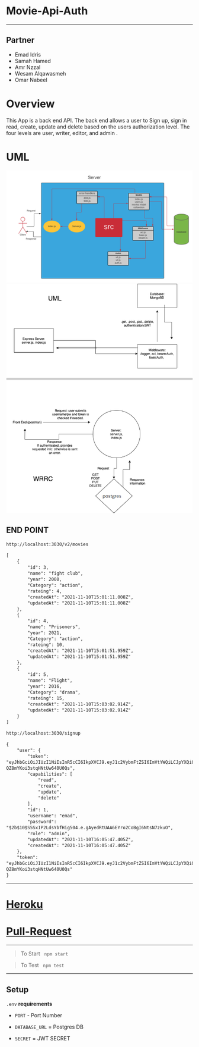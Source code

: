 # Movie-Api-Auth
***
## Partner

+ Emad Idris
+ Samah Hamed
+ Amr Nzzal
+ Wesam Alqawasmeh
+ Omar Nabeel

# Overview
This App is a back end API. The back end allows a user to Sign up, sign in read, create, update and delete based on the users authorization level. The four levels are user, writer, editor, and admin .

# UML
![](./lab09UML.png)
![](./project.png)

## END POINT
```
http://localhost:3030/v2/movies
```
```
[
    {
        "id": 3,
        "name": "fight club",
        "year": 2000,
        "Category": "action",
        "rateing": 4,
        "createdAt": "2021-11-10T15:01:11.008Z",
        "updatedAt": "2021-11-10T15:01:11.008Z"
    },
    {
        "id": 4,
        "name": "Prisoners",
        "year": 2021,
        "Category": "action",
        "rateing": 10,
        "createdAt": "2021-11-10T15:01:51.959Z",
        "updatedAt": "2021-11-10T15:01:51.959Z"
    },
    {
        "id": 5,
        "name": "Flight",
        "year": 2016,
        "Category": "drama",
        "rateing": 15,
        "createdAt": "2021-11-10T15:03:02.914Z",
        "updatedAt": "2021-11-10T15:03:02.914Z"
    }
]
```

```
http://localhost:3030/signup
```
```
{
    "user": {
        "token": "eyJhbGciOiJIUzI1NiIsInR5cCI6IkpXVCJ9.eyJ1c2VybmFtZSI6ImVtYWQiLCJpYXQiOjE2MzY1NjAzNDd9.vRJueQIJ8Ll3dTxXxD-QZ8mYKoi3stqHNtUw640U0Qs",
        "capabilities": [
            "read",
            "create",
            "update",
            "delete"
        ],
        "id": 1,
        "username": "emad",
        "password": "$2b$10$S5SxIP2LdsYbfHig504.e.gAyedRtUAA6EYro2CoBgI6NtsN7zkuO",
        "role": "admin",
        "updatedAt": "2021-11-10T16:05:47.405Z",
        "createdAt": "2021-11-10T16:05:47.405Z"
    },
    "token": "eyJhbGciOiJIUzI1NiIsInR5cCI6IkpXVCJ9.eyJ1c2VybmFtZSI6ImVtYWQiLCJpYXQiOjE2MzY1NjAzNDd9.vRJueQIJ8Ll3dTxXxD-QZ8mYKoi3stqHNtUw640U0Qs"
}
```

***

# [Heroku](https://project-401-auth.herokuapp.com/)

# [Pull-Request](https://github.com/EmadIdris/Movie-Api-Auth/pull/3)

***
> To Start ``` npm start```

> To Test ``` npm test```

***
## Setup

`.env` **requirements**

- `PORT` - Port Number

- `DATABASE_URL` = Postgres DB

- `SECRET` = JWT SECRET
